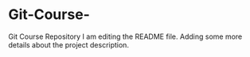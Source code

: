 # Git-Course-
Git Course Repository
I am editing the README file. Adding some more details about the project description.
